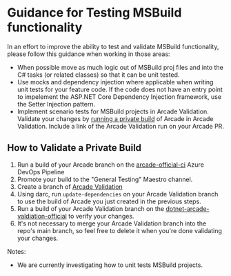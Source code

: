 # Guidance for Testing MSBuild functionality

In an effort to improve the ability to test and validate MSBuild functionality, please follow this guidance when working in those areas: 

- When possible move as much logic out of MSBuild proj files and into the C# tasks (or related classes) so that it can be unit tested.
- Use mocks and dependency injection where applicable when writing unit tests for your feature code. If the code does not have an entry point to impelement the ASP.NET Core Dependency Injection framework, use the Setter Injection pattern. 
- Implement scenario tests for MSBuild projects in Arcade Validation. Validate your changes by [running a private build](#how-to-validate-a-private-build) of Arcade in Arcade Validation. Include a link of the Arcade Validation run on your Arcade PR. 

## How to Validate a Private Build

1. Run a build of your Arcade branch on the [arcade-official-ci](https://dnceng.visualstudio.com/internal/_build?definitionId=6) Azure DevOps Pipeline
2. Promote your build to the "General Testing" Maestro channel. 
3. Create a branch of [Arcade Validation](https://github.com/dotnet/arcade-validation)
4. Using darc, run `update-dependencies` on your Arcade Validation branch to use the build of Arcade you just created in the previous steps. 
5. Run a build of your Arcade Validation branch on the [dotnet-arcade-valdiation-official](https://dnceng.visualstudio.com/internal/_build?definitionId=282) to verify your changes. 
6. It's not necessary to merge your Arcade Validation branch into the repo's main branch, so feel free to delete it when you're done validating your changes. 

Notes: 
- We are currently investigating how to unit tests MSBuild projects. 
